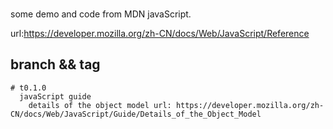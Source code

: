 ###
  some demo and code from MDN javaScript.

  url:https://developer.mozilla.org/zh-CN/docs/Web/JavaScript/Reference


  ## branch && tag 

    # t0.1.0 
      javaScript guide
        details of the object model url: https://developer.mozilla.org/zh-CN/docs/Web/JavaScript/Guide/Details_of_the_Object_Model